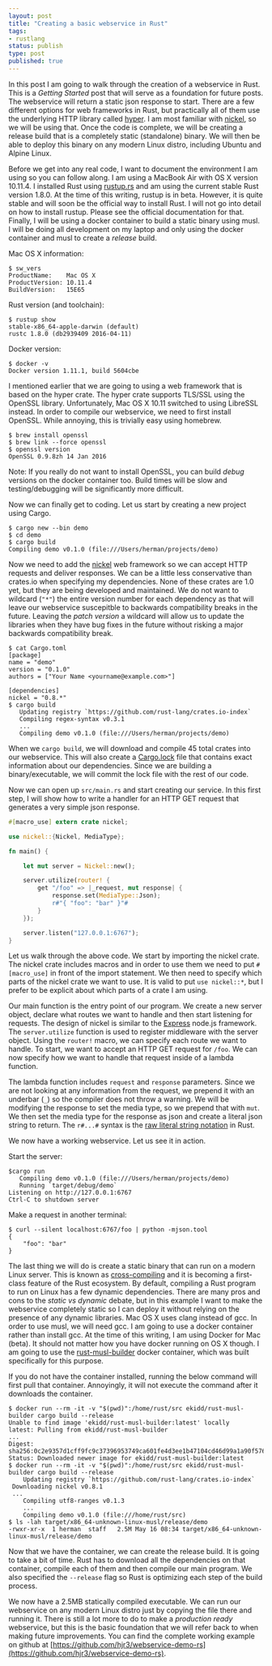 ```yaml
---
layout: post
title: "Creating a basic webservice in Rust"
tags:
- rustlang
status: publish
type: post
published: true
---
```


In this post I am going to walk through the creation of a webservice in Rust. This is a _Getting Started_ post that will serve as a foundation for future posts. The webservice will return a static json response to start. There are a few different options for web frameworks in Rust, but practically all of them use the underlying HTTP library called [hyper](https://crates.io/crates/hyper). I am most familiar with [nickel](http://nickel.rs/), so we will be using that. Once the code is complete, we will be creating a release build that is a completely static (standalone) binary. We will then be able to deploy this binary on any modern Linux distro, including Ubuntu and Alpine Linux.

Before we get into any real code, I want to document the environment I am using so you can follow along. I am using a MacBook Air with OS X version 10.11.4. I installed Rust using [rustup.rs](https://www.rustup.rs/) and am using the current stable Rust version 1.8.0. At the time of this writing, rustup is in beta. However, it is quite stable and will soon be the official way to install Rust. I will not go into detail on how to install rustup. Please see the official documentation for that. Finally, I will be using a docker container to build a static binary using musl. I will be doing all development on my laptop and only using the docker container and musl to create a _release_ build.

Mac OS X information:

```
$ sw_vers
ProductName:	Mac OS X
ProductVersion:	10.11.4
BuildVersion:	15E65
```

Rust version (and toolchain):

```
$ rustup show
stable-x86_64-apple-darwin (default)
rustc 1.8.0 (db2939409 2016-04-11)
```

Docker version:

```
$ docker -v
Docker version 1.11.1, build 5604cbe
```

I mentioned earlier that we are going to using a web framework that is based on the hyper crate. The hyper crate supports TLS/SSL using the OpenSSL library. Unfortunately, Mac OS X 10.11 switched to using LibreSSL instead. In order to compile our webservice, we need to first install OpenSSL. While annoying, this is trivially easy using homebrew.

```
$ brew install openssl
$ brew link --force openssl
$ openssl version
OpenSSL 0.9.8zh 14 Jan 2016
```

Note: If you really do not want to install OpenSSL, you can build _debug_ versions on the docker container too. Build times will be slow and testing/debugging will be significantly more difficult.

Now we can finally get to coding. Let us start by creating a new project using Cargo.

```
$ cargo new --bin demo
$ cd demo
$ cargo build
Compiling demo v0.1.0 (file:///Users/herman/projects/demo)
```

Now we need to add the [nickel](https://crates.io/crates/nickel) web framework so we can accept HTTP requests and deliver responses. We can be a little less conservative than crates.io when specifying my dependencies. None of these crates are 1.0 yet, but they are being developed and maintained. We do not want to wildcard (`"*"`) the entire version number for each dependency as that will leave our webservice suscepitble to backwards compatibility breaks in the future. Leaving the _patch version_ a wildcard will allow us to update the libraries when they have bug fixes in the future without risking a major backwards compatibility break.

```
$ cat Cargo.toml
[package]
name = "demo"
version = "0.1.0"
authors = ["Your Name <yourname@example.com>"]

[dependencies]
nickel = "0.8.*"
$ cargo build
   Updating registry `https://github.com/rust-lang/crates.io-index`
   Compiling regex-syntax v0.3.1
   ...
   Compiling demo v0.1.0 (file:///Users/herman/projects/demo)
```

When we `cargo build`, we will download and compile 45 total crates into our webservice. This will also create a [Cargo.lock](https://doc.rust-lang.org/book/getting-started.html#what-is-that-cargolock) file that contains exact information about our dependencies. Since we are building a binary/executable, we will commit the lock file with the rest of our code.

Now we can open up `src/main.rs` and start creating our service. In this first step, I will show how to write a handler for an HTTP GET request that generates a very simple json response.

```rust
#[macro_use] extern crate nickel;

use nickel::{Nickel, MediaType};

fn main() {

    let mut server = Nickel::new();

    server.utilize(router! {
        get "/foo" => |_request, mut response| {
            response.set(MediaType::Json);
            r#"{ "foo": "bar" }"#
        }
    });

    server.listen("127.0.0.1:6767");
}
```

Let us walk through the above code. We start by importing the nickel crate. The nickel crate includes macros and in order to use them we need to put `#[macro_use]` in front of the import statement. We then need to specify which parts of the nickel crate we want to use. It is valid to put `use nickel::*`, but I prefer to be explicit about which parts of a crate I am using.

Our main function is the entry point of our program. We create a new server object, declare what routes we want to handle and then start listening for requests. The design of nickel is similar to the [Express](http://expressjs.com/) node.js framework. The `server.utilize` function is used to register middleware with the server object. Using the `router!` macro, we can specify each route we want to handle. To start, we want to accept an HTTP GET request for `/foo`. We can now specify how we want to handle that request inside of a lambda function.

The lambda function includes `request` and `response` parameters. Since we are not looking at any information from the request, we prepend it with an underbar (`_`) so the compiler does not throw a warning. We will be modifying the response to set the media type, so we prepend that with `mut`. We then set the media type for the response as json and create a literal json string to return. The `r#...#` syntax is the [raw literal string notation](https://doc.rust-lang.org/reference.html#raw-string-literals) in Rust.

We now have a working webservice. Let us see it in action.

Start the server:

```
$cargo run
   Compiling demo v0.1.0 (file:///Users/herman/projects/demo)
   Running `target/debug/demo`
Listening on http://127.0.0.1:6767
Ctrl-C to shutdown server
```

Make a request in another terminal:

```
$ curl --silent localhost:6767/foo | python -mjson.tool
{
    "foo": "bar"
}
```

The last thing we will do is create a static binary that can run on a modern Linux server. This is known as [cross-compiling](http://blog.rust-lang.org/2016/05/13/rustup.html) and it is becoming a first-class feature of the Rust ecosystem. By default, compiling a Rust program to run on Linux has a few dynamic dependencies. There are many pros and cons to the _static vs dynamic_ debate, but in this example I want to make the webservice completely static so I can deploy it without relying on the presence of any dynamic libraries. Mac OS X uses clang instead of gcc. In order to use musl, we will need gcc. I am going to use a docker container rather than install gcc. At the time of this writing, I am using Docker for Mac (beta). It should not matter how you have docker running on OS X though. I am going to use the [rust-musl-builder](https://github.com/emk/rust-musl-builder) docker container, which was built specifically for this purpose.

If you do not have the container installed, running the below command will first pull that container. Annoyingly, it will not execute the command after it downloads the container.

```
$ docker run --rm -it -v "$(pwd)":/home/rust/src ekidd/rust-musl-builder cargo build --release
Unable to find image 'ekidd/rust-musl-builder:latest' locally
latest: Pulling from ekidd/rust-musl-builder
...
Digest: sha256:0c2e9357d1cff9fc9c37396953749ca601fe4d3ee1b47104cd46d99a1a90f576
Status: Downloaded newer image for ekidd/rust-musl-builder:latest
$ docker run --rm -it -v "$(pwd)":/home/rust/src ekidd/rust-musl-builder cargo build --release
    Updating registry `https://github.com/rust-lang/crates.io-index`
 Downloading nickel v0.8.1
 ...
    Compiling utf8-ranges v0.1.3
    ...
    Compiling demo v0.1.0 (file:///home/rust/src)
$ ls -lah target/x86_64-unknown-linux-musl/release/demo
-rwxr-xr-x  1 herman  staff   2.5M May 16 08:34 target/x86_64-unknown-linux-musl/release/demo
```

Now that we have the container, we can create the release build. It is going to take a bit of time. Rust has to download all the dependencies on that container, compile each of them and then compile our main program. We also specified the `--release` flag so Rust is optimizing each step of the build process.

We now have a 2.5MB statically compiled executable. We can run our webservice on any modern Linux distro just by copying the file there and running it. There is still a lot more to do to make a _production ready_ webservice, but this is the basic foundation that we will refer back to when making future improvements. You can find the complete working example on github at [https://github.com/hjr3/webservice-demo-rs](https://github.com/hjr3/webservice-demo-rs).

